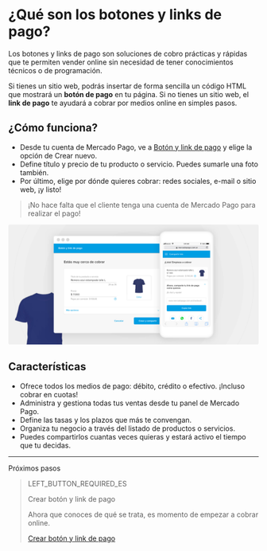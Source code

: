 # ¿Qué son los botones y links de pago?

Los botones y links de pago son soluciones de cobro prácticas y rápidas que te permiten vender online sin necesidad de tener conocimientos técnicos o de programación.

Si tienes un sitio web, podrás insertar de forma sencilla un código HTML que mostrará un **botón de pago** en tu página.
Si no tienes un sitio web, el **link de pago** te ayudará a cobrar por medios online en simples pasos.

## ¿Cómo funciona?
 - Desde tu cuenta de Mercado Pago, ve a [Botón y link de pago](https://www.mercadopago[FAKER][URL][DOMAIN]/tools/list) y elige la opción de Crear nuevo.
 - Define título y precio de tu producto o servicio. Puedes sumarle una foto también.
 - Por último, elige por dónde quieres cobrar: redes sociales, e-mail o sitio web, ¡y listo!

> ¡No hace falta que el cliente tenga una cuenta de Mercado Pago para realizar el pago!

![Como funciona](/images/button/byl_crear_compartir.png)

## Características
 - Ofrece todos los medios de pago: débito, crédito o efectivo. ¡Incluso cobrar en cuotas!
 - Administra y gestiona todas tus ventas desde tu panel de Mercado Pago.
 - Define las tasas y los plazos que más te convengan.
 - Organiza tu negocio a través del listado de productos o servicios.
 - Puedes compartirlos cuantas veces quieras y estará activo el tiempo que tu decidas.

---
Próximos pasos
> LEFT_BUTTON_REQUIRED_ES
>
> Crear botón y link de pago
>
> Ahora que conoces de qué se trata, es momento de empezar a cobrar online.
>
> [Crear botón y link de pago](https://www.mercadopago[FAKER][URL][DOMAIN]/developers/es/guides/payments/button/create-button/)